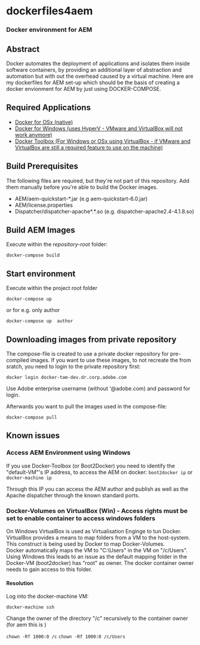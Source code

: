 # dockerfiles4aem
### Docker environment for AEM

## Abstract
Docker automates the deployment of applications and isolates them inside software containers, by providing an additional layer of abstraction and automation but with out the overhead caused by a virtual machine. 
Here are my dockerfiles for AEM set-up which should be the basis of creating a docker envionment for AEM by just using DOCKER-COMPOSE.


## Required Applications
* [Docker for OSx (native)](https://docs.docker.com/engine/installation/mac/)
* [Docker for Windows (uses HyperV - VMware and VirtualBox will not work anymore)](https://docs.docker.com/engine/installation/windows/)
* [Docker Toolbox (For Windows or OSx using VirtualBox - if VMware and VirtualBox are still a required feature to use on the machine)](https://www.docker.com/products/docker-toolbox)

## Build Prerequisites
The following files are required, but they're not part of this repository. Add them manually before you're able to build the Docker images.
- AEM/aem-quickstart-*.jar (e.g aem-quickstart-6.0.jar)
- AEM/license.properties
- Dispatcher/dispatcher-apache*.*.so (e.g. dispatcher-apache2.4-4.1.8.so)

## Build AEM Images
Execute within the _repository-root_ folder:
```
docker-compose build
```
## Start environment
Execute within the project root folder
```
docker-compose up 
```
or for e.g. only author
```
docker-compose up  author
```

## Downloading images from private repository 
The compose-file is created to use a private docker repository for pre-compiled images. 
If you want to use these images, to not recreate the from sratch, you need to login to the private repository first: 
```
docker login docker-tam-dev.dr.corp.adobe.com 
```
Use Adobe enterprise username (without '@adobe.com) and password for login. 

Afterwards you want to pull the images used in the compose-file: 
```
docker-compose pull 
```

## Known issues

### Access AEM Environment using Windows
If you use Docker-Toolbox (or Boot2Docker) you need to identify the "default-VM"'s IP address, to access the AEM on docker:
```boot2docker ip```
or 
```docker-machine ip```

Through this IP you can access the AEM author and publish as well as the Apache dispatcher through the known standard ports. 

### Docker-Volumes on VirtualBox (Win) - Access rights must be set to enable container to access windows folders  
On Windows VirtualBox is used as Virtualisation Enginge to tun Docker. 
VirtualBox provides a means to map folders from a VM to the host-system. 
This construct is being used by Docker to map Docker-Volumes.  
Docker automatically maps the VM to "C:\Users" in the VM on "/c/Users".  
Using Windows this leads to an issue as the default mapping folder in the Docker-VM (boot2docker) has "root" as owner.
The docker container owner needs to gain access to this folder. 

#### Resolution 
Log into the docker-machine VM:

```docker-machine ssh```

Change the owner of the directory "/c" recursively to the container owner (for aem this is )

```chown -Rf 1000:0 /c```
```chown -Rf 1000:0 /c/Users```

